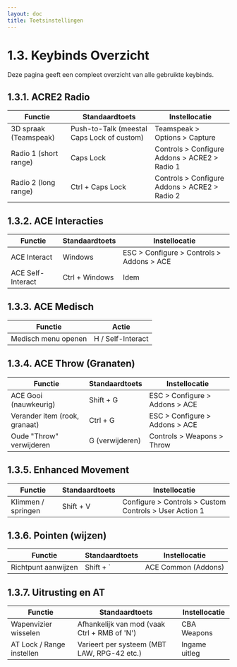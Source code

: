 ```yaml
---
layout: doc
title: Toetsinstellingen
---
```


# 1.3. Keybinds Overzicht

Deze pagina geeft een compleet overzicht van alle gebruikte keybinds.

## 1.3.1. ACRE2 Radio

| Functie                    | Standaardtoets         | Instellocatie                                    |
|---------------------------|------------------------|--------------------------------------------------|
| 3D spraak (Teamspeak)     | Push-to-Talk (meestal Caps Lock of custom) | Teamspeak > Options > Capture                   |
| Radio 1 (short range)     | Caps Lock              | Controls > Configure Addons > ACRE2 > Radio 1   |
| Radio 2 (long range)      | Ctrl + Caps Lock       | Controls > Configure Addons > ACRE2 > Radio 2   |

## 1.3.2. ACE Interacties

| Functie                      | Standaardtoets         | Instellocatie                             |
|-----------------------------|------------------------|-------------------------------------------|
| ACE Interact                | Windows                | ESC > Configure > Controls > Addons > ACE |
| ACE Self-Interact           | Ctrl + Windows         | Idem                                     |

## 1.3.3. ACE Medisch

| Functie                         | Actie                                          |
|--------------------------------|------------------------------------------------|
| Medisch menu openen            | H / Self-Interact             |

## 1.3.4. ACE Throw (Granaten)

| Functie                         | Standaardtoets        | Instellocatie                               |
|--------------------------------|-----------------------|---------------------------------------------|
| ACE Gooi (nauwkeurig)          | Shift + G             | ESC > Configure > Addons > ACE              |
| Verander item (rook, granaat)  | Ctrl + G              | ESC > Configure > Addons > ACE              |
| Oude "Throw" verwijderen       | G (verwijderen)       | Controls > Weapons > Throw                  |

## 1.3.5. Enhanced Movement

| Functie                 | Standaardtoets | Instellocatie                            |
|------------------------|----------------|------------------------------------------|
| Klimmen / springen     | Shift + V      | Configure > Controls > Custom Controls > User Action 1 |

## 1.3.6. Pointen (wijzen)

| Functie                 | Standaardtoets | Instellocatie           |
|------------------------|----------------|--------------------------|
| Richtpunt aanwijzen    | Shift + `      | ACE Common (Addons)      |

## 1.3.7. Uitrusting en AT

| Functie                           | Standaardtoets | Instellocatie               |
|----------------------------------|----------------|------------------------------|
| Wapenvizier wisselen             | Afhankelijk van mod (vaak Ctrl + RMB of 'N') | CBA Weapons |
| AT Lock / Range instellen        | Varieert per systeem (MBT LAW, RPG-42 etc.) | Ingame uitleg